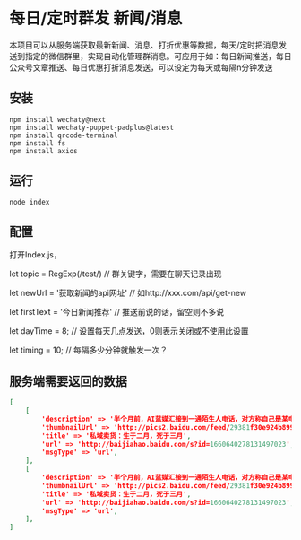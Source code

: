 # 每日/定时群发 新闻/消息
本项目可以从服务端获取最新新闻、消息、打折优惠等数据，每天/定时把消息发送到指定的微信群里，实现自动化管理群消息。可应用于如：每日新闻推送，每日公众号文章推送、每日优惠打折消息发送，可以设定为每天或每隔n分钟发送

## 安装
```npm
npm install wechaty@next
npm install wechaty-puppet-padplus@latest
npm install qrcode-terminal
npm install fs
npm install axios
```

## 运行
```node
node index
```
## 配置
打开Index.js，

let topic = RegExp(/test/) // 群关键字，需要在聊天记录出现

let newUrl = '获取新闻的api网址' // 如http://xxx.com/api/get-new

let firstText = '今日新闻推荐' // 推送前说的话，留空则不多说

let dayTime = 8; // 设置每天几点发送，0则表示关闭或不使用此设置

let timing = 10; // 每隔多少分钟就触发一次？

## 服务端需要返回的数据
```json
[
    [
        'description' => '半个月前，AI蓝媒汇接到一通陌生人电话，对方称自己是某电商平台的销售员，询问能否加微信，“我会在微信上经常分享商品优惠信息，您感兴趣就可以直接下单购买，不会过多打扰您。',
        'thumbnailUrl' => 'http://pics2.baidu.com/feed/29381f30e924b899928c0bc0280049930b7bf6a6.jpeg?token=c388a0a8b52ec7cbee3cfdbacf9a8cda&s=FCAA09D716724792569DF8BF0300D000',
        'title' => '私域卖货：生于二月，死于三月',
        'url' => 'http://baijiahao.baidu.com/s?id=1660640278131497023',
        'msgType' => 'url',
    ],
    [
        'description' => '半个月前，AI蓝媒汇接到一通陌生人电话，对方称自己是某电商平台的销售员，询问能否加微信，“我会在微信上经常分享商品优惠信息，您感兴趣就可以直接下单购买，不会过多打扰您。',
        'thumbnailUrl' => 'http://pics2.baidu.com/feed/29381f30e924b899928c0bc0280049930b7bf6a6.jpeg?token=c388a0a8b52ec7cbee3cfdbacf9a8cda&s=FCAA09D716724792569DF8BF0300D000',
        'title' => '私域卖货：生于二月，死于三月',
        'url' => 'http://baijiahao.baidu.com/s?id=1660640278131497023',
        'msgType' => 'url',
    ],
]
```